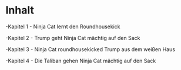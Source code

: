 # Inhalt 

-Kapitel 1
    - Ninja Cat lernt den Roundhousekick

-Kapitel 2
    - Trump geht Ninja Cat mächtig auf den Sack

-Kapitel 3 
    - Ninja Cat roundhousekicked Trump aus dem weißen Haus
    
-Kapitel 4
    - Die Taliban gehen Ninja Cat mächtig auf den Sack